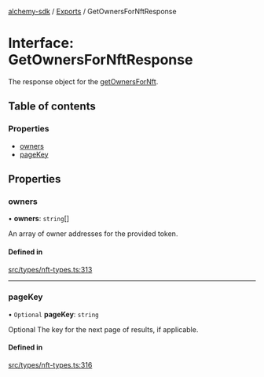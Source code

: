 [alchemy-sdk](../README.md) / [Exports](../modules.md) / GetOwnersForNftResponse

# Interface: GetOwnersForNftResponse

The response object for the [getOwnersForNft](../classes/NftNamespace.md#getownersfornft).

## Table of contents

### Properties

- [owners](GetOwnersForNftResponse.md#owners)
- [pageKey](GetOwnersForNftResponse.md#pagekey)

## Properties

### owners

• **owners**: `string`[]

An array of owner addresses for the provided token.

#### Defined in

[src/types/nft-types.ts:313](https://github.com/alchemyplatform/alchemy-sdk-js/blob/1ee40cb2/src/types/nft-types.ts#L313)

___

### pageKey

• `Optional` **pageKey**: `string`

Optional The key for the next page of results, if applicable.

#### Defined in

[src/types/nft-types.ts:316](https://github.com/alchemyplatform/alchemy-sdk-js/blob/1ee40cb2/src/types/nft-types.ts#L316)
